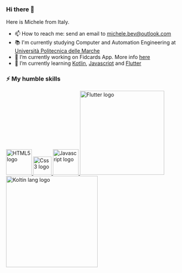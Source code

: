 ### Hi there 👋
Here is Michele from Italy.
<!--
**atomich26/atomich26** is a ✨ _special_ ✨ repository because its `README.md` (this file) appears on your GitHub profile.

Here are some ideas to get you started:
-->
- 📫 How to reach me: send an email to michele.bev@outlook.com
- 📚 I'm currently studying Computer and Automation Engineering at <a href="https://www.univpm.it">Università Politecnica delle Marche</a>
- 🔭 I’m currently working on Fidcards App. More info <a href="https://github.com/atomich26/fidcards-app-univpm">here</a>
- 🌱 I’m currently learning <a href="https://kotlinlang.org" target="_blank">Kotlin</a>, <a href="https://developer.mozilla.org/en-US/docs/Web/JavaScript" target="_blank">Javascript</a> and <a href="https://flutter.dev/" target="_blank">Flutter</a>
### ⚡ My humble skills
<p>
  <a href="https://developer.mozilla.org/en-US/docs/Glossary/HTML5">
      <img src="https://upload.wikimedia.org/wikipedia/commons/thumb/6/61/HTML5_logo_and_wordmark.svg/512px-HTML5_logo_and_wordmark.svg.png" alt="HTML5 logo" title="HTML5" width="70"></img>
  </a>
  <a href="https://developer.mozilla.org/en-US/docs/Web/CSS">
      <img src="https://upload.wikimedia.org/wikipedia/commons/thumb/d/d5/CSS3_logo_and_wordmark.svg/363px-CSS3_logo_and_wordmark.svg.png" alt="Css3 logo" title="Css3 logo" width="50"></img>
  </a>
  <a href="https://developer.mozilla.org/en-US/docs/Web/JavaScript">
      <img src="https://upload.wikimedia.org/wikipedia/commons/6/6a/JavaScript-logo.png?20120221235433" alt="Javascript logo" title="Javascript Language" width="70">
  </a> 
 
  <a href="https://flutter.dev">
      <img src="https://upload.wikimedia.org/wikipedia/commons/thumb/4/44/Google-flutter-logo.svg/1024px-Google-flutter-logo.svg.png" alt="Flutter logo" title="Flutter Dev" width="230">
  </a>
  <a href="https://kotlinlang.org">
      <img src="https://upload.wikimedia.org/wikipedia/commons/thumb/1/11/Kotlin_logo_2021.svg/512px-Kotlin_logo_2021.svg.png" alt="Koltin lang logo" title="Kotlin lang" width="250">
  </a>
  </p>
